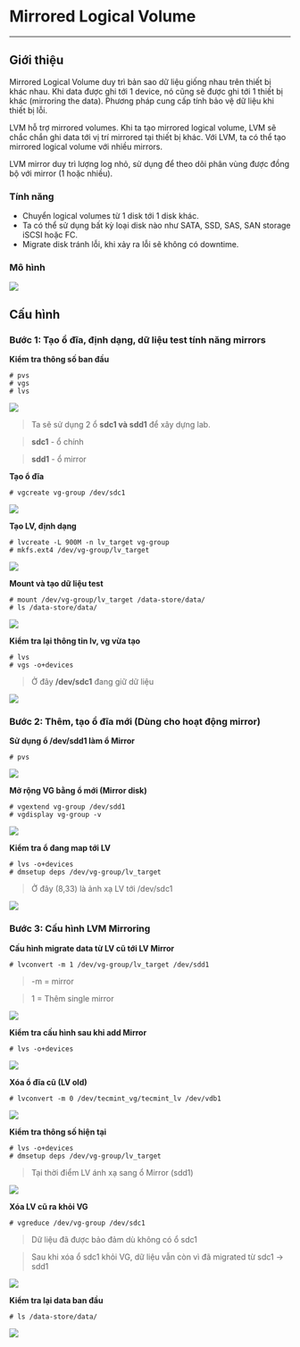 # Mirrored Logical Volume
---
## Giới thiệu
Mirrored Logical Volume duy trì bản sao dữ liệu giống nhau trên thiết bị khác nhau. Khi data được ghi tới 1 device, nó cũng sẽ được ghi tới 1 thiết bị khác (mirroring the data).
Phương pháp cung cấp tính bảo vệ dữ liệu khi thiết bị lỗi.

LVM hỗ trợ mirrored volumes. Khi ta tạo mirrored logical volume, LVM sẽ chắc chắn ghi data tới vị trí mirrored tại thiết bị khác.
Với LVM, ta có thể tạo mirrored logical volume với nhiều mirrors.

LVM mirror duy trì lượng log nhỏ, sử dụng để theo dõi phân vùng được đồng bộ với mirror (1 hoặc nhiều).

### Tính năng
- Chuyển logical volumes từ 1 disk tới 1 disk khác.
- Ta có thể sử dụng bất kỳ loại disk nào như SATA, SSD, SAS, SAN storage iSCSI hoặc FC.
- Migrate disk tránh lỗi, khi xảy ra lỗi sẽ không có downtime.

### Mô hình
![](PIC/lvm-type-4.png)

## Cấu hình
### Bước 1: Tạo ổ đĩa, định dạng, dữ liệu test tính năng mirrors
__Kiểm tra thông số ban đầu__
```
# pvs
# vgs
# lvs
```
![](PIC/lvm-mirror-1.PNG)

> Ta sẽ sử dụng 2 ổ __sdc1 và sdd1__ để xây dựng lab.

> __sdc1__ - ổ chính

> __sdd1__ - ổ mirror

__Tạo ổ đĩa__
```
# vgcreate vg-group /dev/sdc1
```
![](PIC/lvm-mirror-2.PNG)

__Tạo LV, định dạng__
```
# lvcreate -L 900M -n lv_target vg-group
# mkfs.ext4 /dev/vg-group/lv_target
```
![](PIC/lvm-mirror-3.PNG)

__Mount và tạo dữ liệu test__
```
# mount /dev/vg-group/lv_target /data-store/data/
# ls /data-store/data/
```
![](PIC/lvm-mirror-4.PNG)

__Kiểm tra lại thông tin lv, vg vừa tạo__
```
# lvs
# vgs -o+devices
```
> Ở đây __/dev/sdc1__ đang giữ dữ liệu

![](PIC/lvm-mirror-5.PNG)

### Bước 2: Thêm, tạo ổ đĩa mới (Dùng cho hoạt động mirror)
__Sử dụng ổ /dev/sdd1 làm ổ Mirror__
```
# pvs
```
![](PIC/lvm-mirror-6.PNG)

__Mở rộng VG bằng ổ mới (Mirror disk)__
```
# vgextend vg-group /dev/sdd1
# vgdisplay vg-group -v
```
![](PIC/lvm-mirror-7.PNG)

__Kiểm tra ổ đang map tới LV__
```
# lvs -o+devices
# dmsetup deps /dev/vg-group/lv_target
```
> Ở đây (8,33) là ảnh xạ LV tới /dev/sdc1

![](PIC/lvm-mirror-8.PNG)

### Bước 3: Cấu hình LVM Mirroring
__Cấu hình migrate data từ LV cũ tới LV Mirror__
```
# lvconvert -m 1 /dev/vg-group/lv_target /dev/sdd1
```
> -m = mirror

> 1 = Thêm single mirror

![](PIC/lvm-mirror-9.PNG)

__Kiểm tra cấu hình sau khi add Mirror__
```
# lvs -o+devices
```
![](PIC/lvm-mirror-10.PNG)

__Xóa ổ đĩa cũ (LV old)__
```
# lvconvert -m 0 /dev/tecmint_vg/tecmint_lv /dev/vdb1
```
![](PIC/lvm-mirror-11.PNG)

__Kiểm tra thông số hiện tại__
```
# lvs -o+devices
# dmsetup deps /dev/vg-group/lv_target
```
> Tại thời điểm LV ánh xạ sang ổ Mirror (sdd1)

![](PIC/lvm-mirror-12.PNG)

__Xóa LV cũ ra khỏi VG__
```
# vgreduce /dev/vg-group /dev/sdc1
```
> Dữ liệu đã được bảo đảm dù không có ổ sdc1

> Sau khi xóa ổ sdc1 khỏi VG, dữ liệu vẫn còn vì đã migrated từ sdc1 -> sdd1

![](PIC/lvm-mirror-13.PNG)

__Kiểm tra lại data ban đầu__
```
# ls /data-store/data/
```
![](PIC/lvm-mirror-14.PNG)
